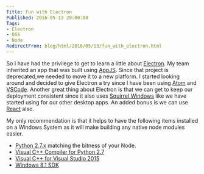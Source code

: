 ```yaml
---
Title: Fun with Electron
Published: 2016-05-13 20:00:00
Tags:
- Electron
- OSS
- Node
RedirectFrom: blog/html/2016/05/13/fun_with_electron.html
---
```


So I have had the privilege to get to learn a little about [Electron](http://electron.atom.io/). My team inherited an app that was built using [AppJS](http://appjs.com/). Since that project is deprecated,we needed to move it to a new platform. I started looking around and decided to give Electron a try since I have been using [Atom](https://atom.io/) and [VSCode](https://code.visualstudio.com/). Another great thing about Electron is that we can get to keep our deployment consistent since it also uses [Squirrel.Windows](https://github.com/Squirrel/Squirrel.Windows) like we have started using for our other desktop apps. An added bonus is we can use [React](http://facebook.github.io/react/) also.

My only recommendation is that it helps to have the following items installed on a Windows System as it will make building any native node modules easier.

*   [Python 2.7.x](https://www.python.org/downloads/release/python-2711/) matching the bitness of your Node.
*   [Visual C++ Compiler for Python 2.7](https://www.microsoft.com/en-us/download/details.aspx?id=44266)
*   [Visual C++ for Visual Studio 2015](https://www.visualstudio.com/vs-2015-product-editions)
*   [Windows 8.1 SDK](https://developer.microsoft.com/en-us/windows/downloads/windows-8-1-sdk)